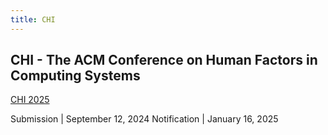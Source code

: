 ```yaml
---
title: CHI
---
```


## CHI - The ACM Conference on Human Factors in Computing Systems

[CHI 2025](https://chi2025.acm.org/)

Submission | September 12, 2024
Notification | January 16, 2025

